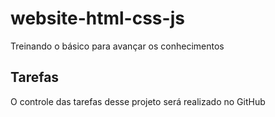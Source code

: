# website-html-css-js
Treinando o básico para avançar os conhecimentos


## Tarefas
O controle das tarefas desse projeto será realizado no GitHub